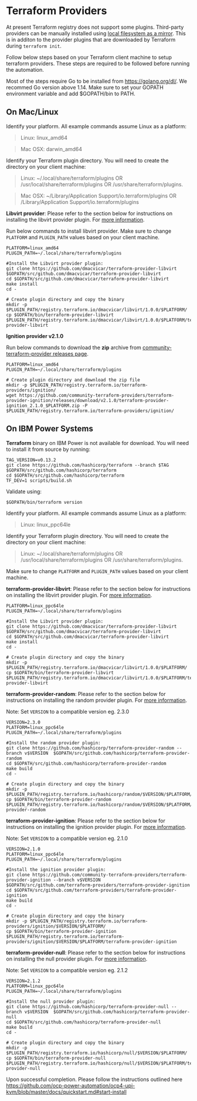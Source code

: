 # Terraform Providers

At present Terraform registry does not support some plugins. Third-party providers can be manually installed using [local filesystem as a mirror](https://www.terraform.io/docs/commands/cli-config.html#filesystem_mirror). This is in additon to the provider plugins that are downloaded by Terraform during `terraform init`.

Follow below steps based on your Terraform client machine to setup terraform providers. These steps are required to be followed before running the automation.

Most of the steps require Go to be installed from https://golang.org/dl/. We recommed Go version above 1.14. Make sure to set your GOPATH environment variable and add $GOPATH/bin to PATH.

## On Mac/Linux

Identify your platform. All example commands assume Linux as a platform:

> Linux: linux_amd64

> Mac OSX: darwin_amd64

Identify your Terraform plugin directory. You will need to create the directory on your client machine:

> Linux: ~/.local/share/terraform/plugins OR /usr/local/share/terraform/plugins OR /usr/share/terraform/plugins.

> Mac OSX: ~/Library/Application Support/io.terraform/plugins OR /Library/Application Support/io.terraform/plugins


**Libvirt provider**: Please refer to the section below for instructions on installing the libvirt provider plugin. For [more information](https://github.com/dmacvicar/terraform-provider-libvirt#building-from-source).

Run below commands to install libvirt provider. Make sure to change `PLATFORM` and `PLUGIN_PATH` values based on your client machine.

```
PLATFORM=linux_amd64
PLUGIN_PATH=~/.local/share/terraform/plugins

#Install the Libvirt provider plugin:
git clone https://github.com/dmacvicar/terraform-provider-libvirt $GOPATH/src/github.com/dmacvicar/terraform-provider-libvirt
cd $GOPATH/src/github.com/dmacvicar/terraform-provider-libvirt
make install
cd -

# Create plugin directory and copy the binary
mkdir -p $PLUGIN_PATH/registry.terraform.io/dmacvicar/libvirt/1.0.0/$PLATFORM/
cp $GOPATH/bin/terraform-provider-libvirt $PLUGIN_PATH/registry.terraform.io/dmacvicar/libvirt/1.0.0/$PLATFORM/terraform-provider-libvirt
```


**Ignition provider v2.1.0**

Run below commands to download the **zip** archive from [community-terraform-provider releases page](https://github.com/community-terraform-providers/terraform-provider-ignition/releases/tag/v2.1.0).

```
PLATFORM=linux_amd64
PLUGIN_PATH=~/.local/share/terraform/plugins

# Create plugin directory and download the zip file
mkdir -p $PLUGIN_PATH/registry.terraform.io/terraform-providers/ignition/
wget https://github.com/community-terraform-providers/terraform-provider-ignition/releases/download/v2.1.0/terraform-provider-ignition_2.1.0_$PLATFORM.zip -P $PLUGIN_PATH/registry.terraform.io/terraform-providers/ignition/
```


## On IBM Power Systems

**Terraform** binary on IBM Power is not available for download. You will need to install it from source by running:

```
TAG_VERSION=v0.13.2
git clone https://github.com/hashicorp/terraform --branch $TAG $GOPATH/src/github.com/hashicorp/terraform
cd $GOPATH/src/github.com/hashicorp/terraform
TF_DEV=1 scripts/build.sh
```

Validate using:
```
$GOPATH/bin/terraform version
```


Identify your platform. All example commands assume Linux as a platform:

> Linux: linux_ppc64le

Identify your Terraform plugin directory. You will need to create the directory on your client machine:

> Linux: ~/.local/share/terraform/plugins OR /usr/local/share/terraform/plugins OR /usr/share/terraform/plugins.

Make sure to change `PLATFORM` and `PLUGIN_PATH` values based on your client machine.

**terraform-provider-libvirt**: Please refer to the section below for instructions on installing the libvirt provider plugin. For [more information](https://github.com/dmacvicar/terraform-provider-libvirt#building-from-source).

```
PLATFORM=linux_ppc64le
PLUGIN_PATH=~/.local/share/terraform/plugins

#Install the Libvirt provider plugin:
git clone https://github.com/dmacvicar/terraform-provider-libvirt $GOPATH/src/github.com/dmacvicar/terraform-provider-libvirt
cd $GOPATH/src/github.com/dmacvicar/terraform-provider-libvirt
make install
cd -

# Create plugin directory and copy the binary
mkdir -p $PLUGIN_PATH/registry.terraform.io/dmacvicar/libvirt/1.0.0/$PLATFORM/
cp $GOPATH/bin/terraform-provider-libvirt $PLUGIN_PATH/registry.terraform.io/dmacvicar/libvirt/1.0.0/$PLATFORM/terraform-provider-libvirt
```


**terraform-provider-random**: Please refer to the section below for instructions on installing the random provider plugin. For [more information](https://github.com/hashicorp/terraform-provider-random#building-the-provider).

Note: Set `VERSION` to a compatible version eg. 2.3.0

```
VERSION=2.3.0
PLATFORM=linux_ppc64le
PLUGIN_PATH=~/.local/share/terraform/plugins

#Install the random provider plugin:
git clone https://github.com/hashicorp/terraform-provider-random --branch v$VERSION  $GOPATH/src/github.com/hashicorp/terraform-provider-random
cd $GOPATH/src/github.com/hashicorp/terraform-provider-random
make build
cd -

# Create plugin directory and copy the binary
mkdir -p $PLUGIN_PATH/registry.terraform.io/hashicorp/random/$VERSION/$PLATFORM/
cp $GOPATH/bin/terraform-provider-random $PLUGIN_PATH/registry.terraform.io/hashicorp/random/$VERSION/$PLATFORM/terraform-provider-random
```


**terraform-provider-ignition**: Please refer to the section below for instructions on installing the ignition provider plugin. For [more information](https://github.com/community-terraform-providers/terraform-provider-ignition#building-the-provider).

Note: Set `VERSION` to a compatible version eg. 2.1.0

```
VERSION=2.1.0
PLATFORM=linux_ppc64le
PLUGIN_PATH=~/.local/share/terraform/plugins

#Install the ignition provider plugin:
git clone https://github.com/community-terraform-providers/terraform-provider-ignition --branch v$VERSION  $GOPATH/src/github.com/terraform-providers/terraform-provider-ignition
cd $GOPATH/src/github.com/terraform-providers/terraform-provider-ignition
make build
cd -

# Create plugin directory and copy the binary
mkdir -p $PLUGIN_PATH/registry.terraform.io/terraform-providers/ignition/$VERSION/$PLATFORM/
cp $GOPATH/bin/terraform-provider-ignition $PLUGIN_PATH/registry.terraform.io/terraform-providers/ignition/$VERSION/$PLATFORM/terraform-provider-ignition
```


**terraform-provider-null**: Please refer to the section below for instructions on installing the null provider plugin. For [more information](https://github.com/hashicorp/terraform-provider-null#building-the-provider).

Note: Set `VERSION` to a compatible version eg. 2.1.2

```
VERSION=2.1.2
PLATFORM=linux_ppc64le
PLUGIN_PATH=~/.local/share/terraform/plugins

#Install the null provider plugin:
git clone https://github.com/hashicorp/terraform-provider-null --branch v$VERSION  $GOPATH/src/github.com/hashicorp/terraform-provider-null
cd $GOPATH/src/github.com/hashicorp/terraform-provider-null
make build
cd -

# Create plugin directory and copy the binary
mkdir -p $PLUGIN_PATH/registry.terraform.io/hashicorp/null/$VERSION/$PLATFORM/
cp $GOPATH/bin/terraform-provider-null $PLUGIN_PATH/registry.terraform.io/hashicorp/null/$VERSION/$PLATFORM/terraform-provider-null
```


Upon successful completion. Please follow the instructions outlined here
https://github.com/ocp-power-automation/ocp4-upi-kvm/blob/master/docs/quickstart.md#start-install

